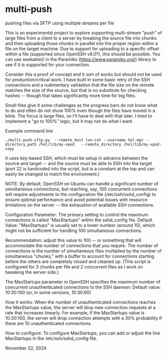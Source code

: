 # multi-push
pushing files via SFTP using multiple streams per file

This is an experimental project to explore supporting multi-stream "push" of large files from a client to a server by breaking the source file into chunks and then uploading those chunks in parallel into the proper region within a file on the target machine.  Due to support for uploading to a specific offset within a file (supported since OpenSSH v9.0?), this should be possible. You can use seekable() in the Paramiko (https://www.paramiko.org/) library to see if it is supported for your connection.

Consider this a proof of concept and it sort of works but should not be used for production/critical work. I have built in some basic retry of the SSH connections and a rudimentary validation that the file size on the remote matches the size of the source, but that is no substitute for checking hashes -- though that takes significantly more time for big files. 

Small files give it some challenges as the progress bars do not know what to do and often do not show 100% even though the files have moved in a blink. The focus is large files, so I'll have to deal with that later. I tried to implement a "go to 100%" logic, but it may not do what I want. 

Example command line
```
./multi-push-sftp.py  --remote_host lvn-cat --username hol-mgr --directory_path /hol/lib/my-vpod   --remote_directory /hol/lib/my-vpod-copy
```

It uses key-based SSH, which must be setup in advance between the source and target -- and the source must be able to SSH into the target (port 22 is hardcoded into the script, but is a constant at the top and can easily be changed to match the environment.)

NOTE: By default, OpenSSH on Ubuntu can handle a significant number of simultaneous connections, but reaching, say, 100 concurrent connections will require adjustments to the configuration file (/etc/ssh/sshd_config) to ensure optimal performance and avoid potential issues with resource limitations on the server -- like exhaustion of available SSH connections. 

Configuration Parameter: The primary setting to control the maximum connections is called "MaxStartups" within the sshd_config file.
Default Value: "MaxStartups" is usually set to a lower number (around 10), which might not be sufficient for handling 100 simultaneous connections.

Recommendation: adjust this value to 100 -- or something that will accommodate the number of connections that you require. The number of connections is the number of simultaneous files multiplied by the number of simultaneous "chunks," with a buffer to account for connections starting before the others are completely closed and cleaned up. (This script is configured for 3 chunks per file and 2 concurrent files as I work on tweaking the server side.)

The MaxStartups parameter in OpenSSH specifies the maximum number of concurrent unauthenticated connections to the SSH daemon: 
Default value: 10:30:100 (or, in some versions, 10:30:60)

How it works: When the number of unauthenticated connections reaches the MaxStartups value, the server will drop new connection requests at a rate that increases linearly. For example, if the MaxStartups value is 10:30:100, the server will drop connection attempts with a 30% probability if there are 10 unauthenticated connections. 

How to configure: To configure MaxStartups, you can add or adjust the line MaxStartups in the /etc/ssh/sshd_config file. 


November 22, 2024